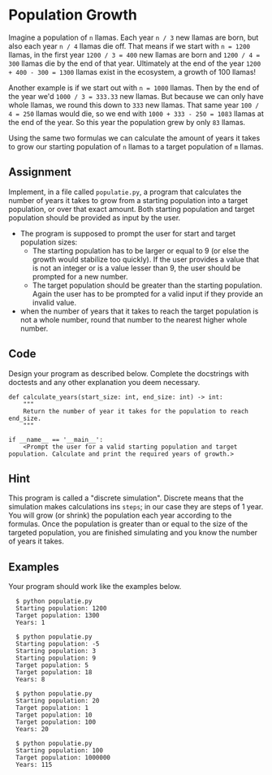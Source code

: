 # Population Growth

Imagine a population of `n` llamas. Each year `n / 3` new llamas are born, but also each year `n / 4` llamas die off. 
That means if we start with `n = 1200` llamas, in the first year `1200 / 3 = 400` new llamas are born and `1200 / 4 = 300` llamas die by the end of that year.
Ultimately at the end of the year `1200 + 400 - 300 = 1300` llamas exist in the ecosystem, a growth of 100 llamas!

Another example is if we start out with `n = 1000` llamas. Then by the end of the year we'd `1000 / 3 = 333.33` new llamas. But because we can only have whole llamas, we round this down to `333` new llamas.
That same year `100 / 4 = 250` llamas would die, so we end with `1000 + 333 - 250 = 1083` llamas at the end of the year. So this year the population grew by only `83` llamas.

Using the same two formulas we can calculate the amount of years it takes to grow our starting population of `n` llamas to a target population of `m` llamas.

## Assignment

Implement, in a file called `populatie.py`, a program that calculates the number of years it takes to grow from a starting population into a target population, or over that exact amount.
Both starting population and target population should be provided as input by the user.

* The program is supposed to prompt the user for start and target population sizes:
    * The starting population has to be larger or equal to 9 (or else the growth would stabilize too quickly). If the user provides a value that is not an integer or is a value lesser than 9, the user should be prompted for a new number.
    * The target population should be greater than the starting population. Again the user has to be prompted for a valid input if they provide an invalid value.
* when the number of years that it takes to reach the target population is not a whole number, round that number to the nearest higher whole number.

## Code

Design your program as described below. Complete the docstrings with doctests and any other explanation you deem necessary.

    def calculate_years(start_size: int, end_size: int) -> int:
        """
        Return the number of year it takes for the population to reach end_size.
        """

    if __name__ == '__main__':
        <Prompt the user for a valid starting population and target population. Calculate and print the required years of growth.>

## Hint

This program is called a "discrete simulation". Discrete means that the simulation makes calculations ins `steps`; in our case they are steps of 1 year. You will grow (or shrink) the population each year according to the formulas. Once the population is greater than or equal to the size of the targeted population, you are finished simulating and you know the number of years it takes.

## Examples

Your program should work like the examples below.

      $ python populatie.py
      Starting population: 1200
      Target population: 1300
      Years: 1

      $ python populatie.py
      Starting population: -5
      Starting population: 3
      Starting population: 9
      Target population: 5
      Target population: 18
      Years: 8

      $ python populatie.py
      Starting population: 20
      Target population: 1
      Target population: 10
      Target population: 100
      Years: 20

      $ python populatie.py
      Starting population: 100
      Target population: 1000000
      Years: 115

